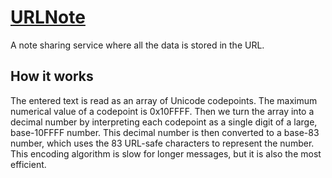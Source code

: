 # [URLNote](https://lennu.dev/urlnote/)

A note sharing service where all the data is stored in the URL.

## How it works

The entered text is read as an array of Unicode codepoints. The maximum numerical value of a codepoint is 0x10FFFF. Then we turn the array into a decimal number by interpreting each codepoint as a single digit of a large, base-10FFFF number. This decimal number is then converted to a base-83 number, which uses the 83 URL-safe characters to represent the number. This encoding algorithm is slow for longer messages, but it is also the most efficient.
